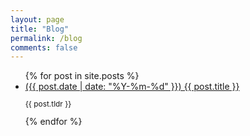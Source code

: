 ```yaml
---
layout: page
title: "Blog"
permalink: /blog
comments: false
---
```


<ul>
  {% for post in site.posts %}
    <li>
      <a href="{{ post.url }}">({{ post.date | date: "%Y-%m-%d" }}) {{ post.title }}</a>
	  <p style="font-size:85%">{{ post.tldr }}</p>
    </li>
  {% endfor %}
</ul>
